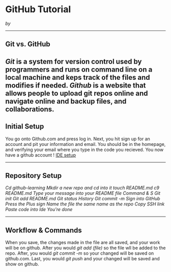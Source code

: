 # GitHub Tutorial

_by <Jibriel Ahmad>_

---
## Git vs. GitHub

_Git_ is a system for version control used by programmers and runs on command line on a local machine and keps track of the files and modifies if needed.
_Github_ is a website that allows people to upload git repos online and navigate online and backup files, and collaborations.
---
## Initial Setup

You go onto Github.com and press log in. Next, you hit sign up for an account and pit your information and email. You should be in the homepage, and verifying your email where you type in the code you recieved. You now have a github account !
[IDE setup](github.com/hstatsep/ide50)

---
## Repository Setup

*Cd github-learning Mkdir a new repo and cd into it touch README.md c9 README.md Type your message into your README file Command & S Git init Git add README.md Git status History Git commit -m Sign into GitHub Press the Plus sign Name the file the same name as the repo Copy SSH link Paste code into Ide You're done*

---
## Workflow & Commands

When you save, the changes made in the file are all saved, and your work will be on github.
After you would _git add (file)_ so the file wll be added to the repo.
After, you would _git commit -m_ so your changed will be saved on github.com.
Last, you would _git push_ and your changed will be saved and show on github.